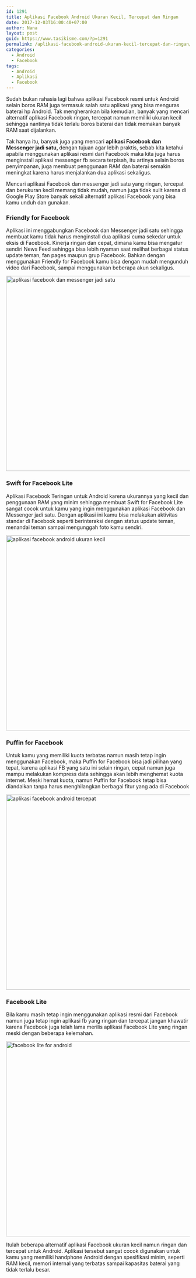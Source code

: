 ```yaml
---
id: 1291
title: Aplikasi Facebook Android Ukuran Kecil, Tercepat dan Ringan
date: 2017-12-03T16:00:40+07:00
author: Nana
layout: post
guid: https://www.tasikisme.com/?p=1291
permalink: /aplikasi-facebook-android-ukuran-kecil-tercepat-dan-ringan/
categories:
  - Android
  - Facebook
tags:
  - Android
  - Aplikasi
  - Facebook
---
```

<p style="text-align: left;">
  Sudah bukan rahasia lagi bahwa aplikasi Facebook resmi untuk Android selain boros RAM juga termasuk salah satu aplikasi yang bisa menguras baterai hp Android. Tak mengherankan bila kemudian, banyak yang mencari alternatif aplikasi Facebook ringan, tercepat namun memiliki ukuran kecil sehingga nantinya tidak terlalu boros baterai dan tidak memakan banyak RAM saat dijalankan.<!--more-->
</p>

<p style="text-align: left;">
  Tak hanya itu, banyak juga yang mencari <strong>aplikasi Facebook dan Messenger jadi satu, </strong>dengan tujuan agar lebih praktis, sebab kita ketahui apabila menggunakan aplikasi resmi dari Facebook maka kita juga harus menginstall aplikasi messenger fb secara terpisah, itu artinya selain boros penyimpanan, juga membuat penggunaan RAM dan baterai semakin meningkat karena harus menjalankan dua aplikasi sekaligus.
</p>

<p style="text-align: left;">
  Mencari aplikasi Facebook dan messenger jadi satu yang ringan, tercepat dan berukuran kecil memang tidak mudah, namun juga tidak sulit karena di Google Play Store banyak sekali alternatif aplikasi Facebook yang bisa kamu unduh dan gunakan.
</p>

<h3 style="text-align: left;">
  <strong>Friendly for Facebook</strong>
</h3>

<p style="text-align: left;">
  Aplikasi ini menggabungkan Facebook dan Messenger jadi satu sehingga membuat kamu tidak harus menginstall dua aplikasi cuma sekedar untuk eksis di Facebook. Kinerja ringan dan cepat, dimana kamu bisa mengatur sendiri News Feed sehingga bisa lebih nyaman saat melihat berbagai status update teman, fan pages maupun grup Facebook. Bahkan dengan menggunakan Friendly for Facebook kamu bisa dengan mudah mengunduh video dari Facebook, sampai menggunakan beberapa akun sekaligus.
</p>

<img loading="lazy" class="aligncenter size-medium" src="https://4.bp.blogspot.com/-i_hG7B2z2iY/WiO8aim5ntI/AAAAAAAALbE/Hl2yYKK8qOgFcNxqzKX2LzutU_HYGjl1ACLcBGAs/s1600/aplikasi-facebook-dan-messenger-jadi-satu.png" alt="aplikasi facebook dan messenger jadi satu" width="610" height="533" /> 

<h3 style="text-align: left;">
  <strong>Swift for Facebook Lite</strong>
</h3>

<p style="text-align: left;">
  Aplikasi Facebook Teringan untuk Android karena ukurannya yang kecil dan penggunaan RAM yang minim sehingga membuat Swift for Facebook Lite sangat cocok untuk kamu yang ingin menggunakan aplikasi Facebook dan Messenger jadi satu. Dengan aplikasi ini kamu bisa melakukan aktivitas standar di Facebook seperti berinteraksi dengan status update teman, menandai teman sampai mengunggah foto kamu sendiri.
</p>

<img loading="lazy" class="aligncenter size-medium" src="https://1.bp.blogspot.com/-2_MUEmzY37Q/WiO8aWT621I/AAAAAAAALbA/hmyKfQi0YK8u2vaVYPKjT4AQ-WNGvW0ygCLcBGAs/s1600/aplikasi-facebook-android-ukuran-kecil.png" alt="aplikasi facebook android ukuran kecil" width="610" height="533" /> 

<h3 style="text-align: left;">
  <strong>Puffin for Facebook</strong>
</h3>

<p style="text-align: left;">
  Untuk kamu yang memiliki kuota terbatas namun masih tetap ingin menggunakan Facebook, maka Puffin for Facebook bisa jadi pilihan yang tepat, karena aplikasi FB yang satu ini selain ringan, cepat namun juga mampu melakukan kompress data sehingga akan lebih menghemat kuota internet. Meski hemat kuota, namun Puffin for Facebook tetap bisa diandalkan tanpa harus menghilangkan berbagai fitur yang ada di Facebook
</p>

<img loading="lazy" class="aligncenter size-medium" src="https://2.bp.blogspot.com/-VkWZAVNLqrs/WiO8aitiiyI/AAAAAAAALbI/L534b2AqsCUVjANyxm2ucB5c-IqLonQsACLcBGAs/s1600/aplikasi-facebook-android-tercepat.png" alt="aplikasi facebook android tercepat" width="610" height="533" /> 

<h3 style="text-align: left;">
  <strong>Facebook Lite</strong>
</h3>

<p style="text-align: left;">
  Bila kamu masih tetap ingin menggunakan aplikasi resmi dari Facebook namun juga tetap ingin aplikasi fb yang ringan dan tercepat jangan khawatir karena Facebook juga telah lama merilis aplikasi Facebook Lite yang ringan meski dengan beberapa kelemahan.
</p>

<img loading="lazy" class="aligncenter size-medium" src="https://1.bp.blogspot.com/-ApToRhbh8u8/WiO8bqHhIrI/AAAAAAAALbM/ni941XtCsLUNWFfJlNW9h9d8ASGR1lENwCLcBGAs/s1600/facebook-lite-untuk-android.png" alt="facebook lite for android" width="610" height="533" /> 

<p style="text-align: left;">
  Itulah beberapa alternatif aplikasi Facebook ukuran kecil namun ringan dan tercepat untuk Android. Aplikasi tersebut sangat cocok digunakan untuk kamu yang memiliki handphone Android dengan spesifikasi minim, seperti RAM kecil, memori internal yang terbatas sampai kapasitas baterai yang tidak terlalu besar.
</p>